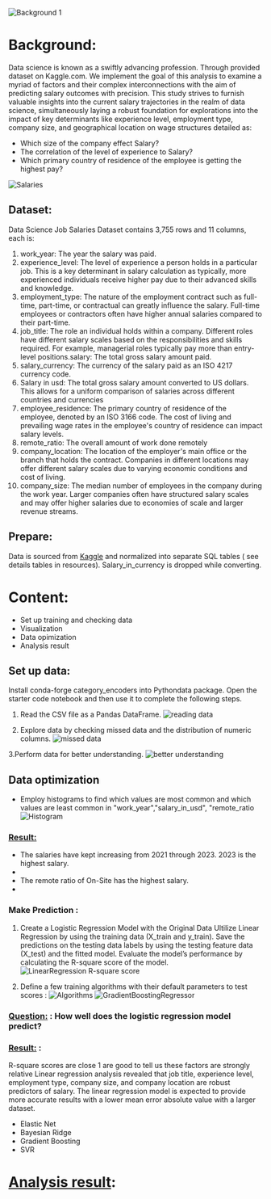 ![Background 1](https://github.com/lisahh986/Data-Science-Salary-Prediction/assets/119891031/62e1a71c-7a69-41a8-bcec-6d49e4fdc648)  

# Background: 
Data science is known as a swiftly advancing profession. Through provided dataset on Kaggle.com.
We implement the goal of this analysis to examine a myriad of factors and their complex interconnections with the aim of predicting salary outcomes with precision.
This study strives to furnish valuable insights into the current salary trajectories in the realm of data science, simultaneously laying a robust foundation for explorations into the impact of key determinants like experience level, employment type, company size, and geographical location on wage structures detailed as:
* Which size of the company effect Salary?
* The correlation of the level of experience to Salary?
* Which primary country of residence of the employee is getting the highest pay?

![Salaries](https://github.com/lisahh986/Data-Science-Salary-Prediction/assets/119891031/38c36d41-1ff3-4ea7-bf41-f0f38c050dcf)


## Dataset:
Data Science Job Salaries Dataset contains 3,755 rows and 11 columns, each is:
1.	work_year: The year the salary was paid.
2.	experience_level: The level of experience a person holds in a particular job. This is a key determinant in salary calculation as typically, more experienced individuals receive higher pay due to their advanced skills and knowledge.
3.	employment_type: The nature of the employment contract such as full-time, part-time, or contractual can greatly influence the salary. Full-time employees or contractors often have higher annual salaries compared to their part-time.  
4.	job_title: The role an individual holds within a company. Different roles have different salary scales based on the responsibilities and skills required. For example, managerial roles typically pay more than entry-level positions.salary: The total gross salary amount paid.
5.	salary_currency: The currency of the salary paid as an ISO 4217 currency code.
6.	Salary in usd: The total gross salary amount converted to US dollars. This allows for a uniform comparison of salaries across different countries and currencies
7.	employee_residence: The primary country of residence of the employee, denoted by an ISO 3166 code. The cost of living and prevailing wage rates in the employee's country of residence can impact salary levels.
8.	remote_ratio: The overall amount of work done remotely
9.	company_location: The location of the employer's main office or the branch that holds the contract. Companies in different locations may offer different salary scales due to varying economic conditions and cost of living.
10.	company_size: The median number of employees in the company during the work year. Larger companies often have structured salary scales and may offer higher salaries due to economies of scale and larger revenue streams.

## Prepare:
Data is sourced from [Kaggle](https://www.kaggle.com/datasets/arnabchaki/data-science-salaries-2023)  and normalized into separate SQL tables ( see details tables in resources). Salary_in_currency is dropped while converting.

# Content: 
* Set up training and checking data  
* Visualization
* Data opimization
* Analysis result

## Set up data: 
Install conda-forge category_encoders into Pythondata package. Open the starter code notebook and then use it to complete the following steps.
1. Read the CSV file as a Pandas DataFrame.
![reading data](https://github.com/lisahh986/Data-Science-Salary-Prediction/assets/119891031/9bd15877-9cce-49a0-b219-cce2f01c515d)

2. Explore data by checking missed data and the distribution of numeric columns. 
![missed data](https://github.com/lisahh986/Data-Science-Salary-Prediction/assets/119891031/31e49723-6ed5-4c22-a396-466f751f59d3)   

3.Perform data for better understanding.
![better understanding](https://github.com/lisahh986/Data-Science-Salary-Prediction/assets/119891031/7ef946ca-b0fe-4c56-800c-dfb2c9d89113)  


## Data optimization
* Employ histograms to find which values are most common and which values are least common in "work_year","salary_in_usd", "remote_ratio
![Histogram](https://github.com/lisahh986/Data-Science-Salary-Prediction/assets/119891031/612ad59a-2034-4d2b-b1b6-5429dd6ab914)

### <u>Result:</u>
* The salaries have kept increasing from 2021 through 2023. 2023 is the highest salary.  
* 
* The remote ratio of On-Site has the highest salary. 
*

### Make Prediction :
1. Create a Logistic Regression Model with the Original Data
Ultilize Linear Regression by using the training data (X_train and y_train).
Save the predictions on the testing data labels by using the testing feature data (X_test) and the fitted model.
Evaluate the model’s performance by calculating the R-square score of the model.
![LinearRegression R-square score](https://github.com/lisahh986/Data-Science-Salary-Prediction/assets/119891031/73d535bd-35d6-46d0-b6ba-38ec3da60294)

2. Define a few training algorithms with their default parameters to test scores : 
![Algorithms](https://github.com/lisahh986/Data-Science-Salary-Prediction/assets/119891031/6a5fe9d8-fd20-44ef-b448-fd55cd17e8ec)
![GradientBoostingRegressor](https://github.com/lisahh986/Data-Science-Salary-Prediction/assets/119891031/9b49060c-ef62-4770-baa0-5afc49f96733)

### <u>Question:</u> : How well does the logistic regression model predict?
### <u>Result:</u> : 
R-square scores are close 1 are good to tell us these factors are strongly relative
Linear regression analysis revealed that job title, experience level, employment type, company size, and company location are robust predictors of salary. The linear regression model is expected to provide more accurate results with a lower mean error absolute value with a larger dataset.  
* Elastic Net
* Bayesian Ridge
* Gradient Boosting
* SVR 

# <u>Analysis result</u>:



